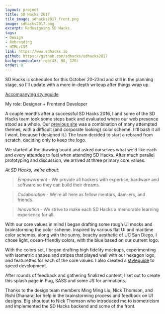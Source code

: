 ```yaml
---
layout: project
title: SD Hacks 2017
tile_image: sdhacks2017_front.png
image: sdhacks2017.png
excerpt: Redesigning SD Hacks.
tags: 
- Design
- Rebranding
- HTML/CSS
link: https://www.sdhacks.io
github: https://github.com/sdhacks/sdhacks2017
backgroundcolor: rgb(43, 98, 120)
order: 8
---
```

SD Hacks is scheduled for this October 20-22nd and still in the planning stage, so I'll update with a more in-depth writeup after things wrap up.

[Accompanying styleguide](https://invis.io/HZCT92XR5#/246860480_Styleguide)

My role: Designer + Frontend Developer

A couple months after a successful SD Hacks 2016, I and some of the SD Hacks team took some steps back and evaluated where our web presence stood as a whole. Our [previous site](http://2016.sdhacks.io/) was a combination of many attempted themes, with a difficult (and corporate looking) color scheme. (I'll bash it all I want, because I designed it.) The team decided to start a rebrand from scratch, deciding only to keep the logo.

We started at the drawing board and asked ourselves what we'd like each and every attendee to feel when attending SD Hacks. After much parallel prototyping and discussion, we arrived at three primary core values:

*At SD Hacks, we're about:*

> *Empowerment* - We provide all hackers with expertise, hardware and software so they can build their dreams.

> *Collaboration* - We’re all here as fellow mentors, 4am-ers, and friends.

> *Innovation* - We strive to make each SD Hacks a memorable learning experience for all.

With our core values in mind I began drafting some rough UI mocks and brainstorming the color scheme. Inspired by various flat UI and maritime color schemes, along with the sunny, beachy aesthetic of UC San Diego, I chose light, ocean-friendly colors, with the blue based on our current logo.

With the colors set, I began drafting high fidelity mockups, experimenting with isometric shapes and stripes that played well with our hexagon logo, and featurettes for each of the core values. I also created a [styleguide](https://invis.io/HZCT92XR5#/246860480_Styleguide) to speed development.

After rounds of feedback and gathering finalized content, I set out to create this splash page in Pug, SASS and some JS for animations.

Thanks to the design team members Ming Ming Liu, Nick Thomson, and Rishi Dhanaraj for help in the brainstorming process and feedback on UI designs. Big shoutout to Nick Thomson who introduced me to isometricism and implemented the SD Hacks backend and some of the front.